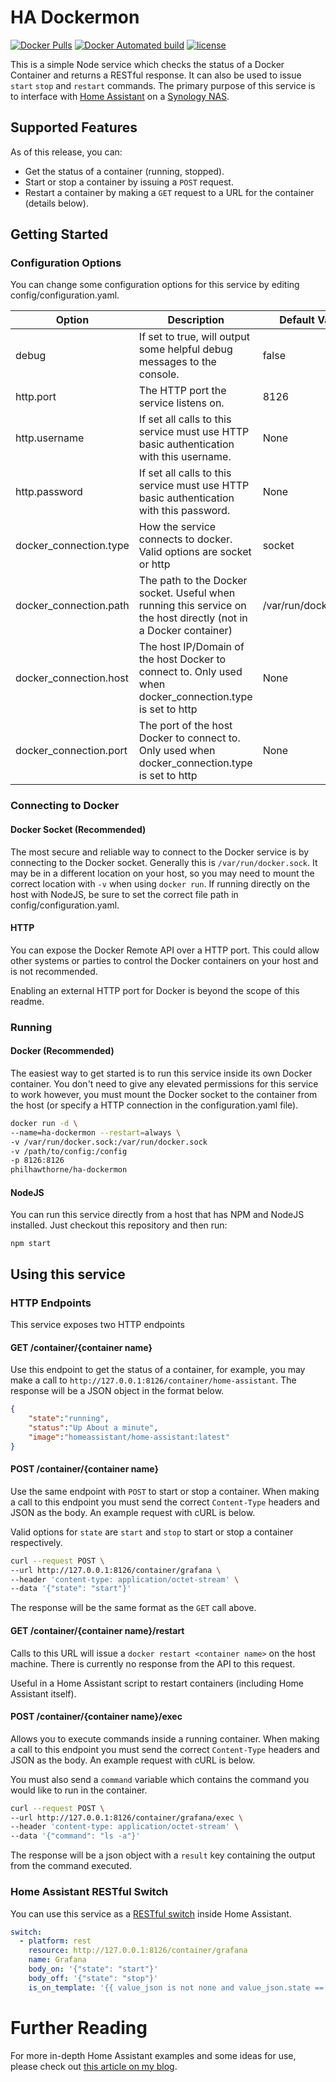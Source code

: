 HA Dockermon
============

[![Docker Pulls](https://img.shields.io/docker/pulls/philhawthorne/ha-dockermon.svg)](https://dockerhub.com/philhawthorne/ha-dockermon) [![Docker Automated build](https://img.shields.io/docker/automated/philhawthorne/ha-dockermon.svg)](https://dockerhub.com/philhawthorne/ha-dockermon) [![license](https://img.shields.io/github/license/philhawthorne/ha-dockermon.svg)](https://dockerhub.com/philhawthorne/ha-dockermon)

This is a simple Node service which checks the status of a Docker Container and returns a RESTful response. It can also be used to issue `start` `stop` and `restart` commands. The primary purpose of this service is to interface with [Home Assistant](https://home-assistant.io) on a [Synology NAS](http://amzn.to/2FAC28A).

## Supported Features
As of this release, you can:

* Get the status of a container (running, stopped).
* Start or stop a container by issuing a `POST` request.
* Restart a container by making a `GET` request to a URL for the container (details below).

## Getting Started

### Configuration Options
You can change some configuration options for this service by editing config/configuration.yaml.

| Option                 | Description                                                                                                      | Default Value        |
|------------------------|------------------------------------------------------------------------------------------------------------------|----------------------|
| debug                  | If set to true, will output some helpful debug messages to the console.                                          | false                |
| http.port              | The HTTP port the service listens on.                                                                            | 8126                 |
| http.username          | If set all calls to this service must use HTTP basic authentication with this username.                          | None                 |
| http.password          | If set all calls to this service must use HTTP basic authentication with this password.                          | None                 |
| docker_connection.type | How the service connects to docker. Valid options are socket or http                                             | socket               |
| docker_connection.path | The path to the Docker socket. Useful when running this service on the host directly (not in a Docker container) | /var/run/docker.sock |
| docker_connection.host | The host IP/Domain of the host Docker to connect to. Only used when docker_connection.type is set to http        | None                 |
| docker_connection.port | The port of the host Docker to connect to. Only used when docker_connection.type is set to http                  | None                 |

### Connecting to Docker

#### Docker Socket (Recommended)
The most secure and reliable way to connect to the Docker service is by connecting to the Docker socket. Generally this is `/var/run/docker.sock`. It may be in a different location on your host, so you may need to mount the correct location with `-v` when using `docker run`. If running directly on the host with NodeJS, be sure to set the correct file path in config/configuration.yaml.

#### HTTP
You can expose the Docker Remote API over a HTTP port. This could allow other systems or parties to control the Docker containers on your host and is not recommended.

Enabling an external HTTP port for Docker is beyond the scope of this readme.


### Running

#### Docker (Recommended)
The easiest way to get started is to run this service inside its own Docker container. You don't need to give any elevated permissions for this service to work however, you must mount the Docker socket to the container from the host (or specify a HTTP connection in the configuration.yaml file).

```bash
docker run -d \
--name=ha-dockermon --restart=always \
-v /var/run/docker.sock:/var/run/docker.sock
-v /path/to/config:/config
-p 8126:8126
philhawthorne/ha-dockermon
```

#### NodeJS
You can run this service directly from a host that has NPM and NodeJS installed. Just checkout this repository and then run:

    npm start


## Using this service

### HTTP Endpoints
This service exposes two HTTP endpoints

#### GET /container/{container name}

Use this endpoint to get the status of a container, for example, you may make a call to `http://127.0.0.1:8126/container/home-assistant`. The response will be a JSON object in the format below.

```json
{
    "state":"running",
    "status":"Up About a minute",
    "image":"homeassistant/home-assistant:latest"
}
```

#### POST /container/{container name}

Use the same endpoint with `POST` to start or stop a container. When making a call to this endpoint you must send the correct `Content-Type` headers and JSON as the body. An example request with cURL is below.

Valid options for `state` are `start` and `stop` to start or stop a container respectively.

```bash
curl --request POST \
--url http://127.0.0.1:8126/container/grafana \
--header 'content-type: application/octet-stream' \
--data '{"state": "start"}'
```

The response will be the same format as the `GET` call above.

#### GET /container/{container name}/restart

Calls to this URL will issue a `docker restart <container name>` on the host machine. There is currently no response from the API to this request.

Useful in a Home Assistant script to restart containers (including Home Assistant itself).

#### POST /container/{container name}/exec

Allows you to execute commands inside a running container. When making a call to this endpoint you must send the correct `Content-Type` headers and JSON as the body. An example request with cURL is below.

You must also send a `command` variable which contains the command you would like to run in the container.

```bash
curl --request POST \
--url http://127.0.0.1:8126/container/grafana/exec \
--header 'content-type: application/octet-stream' \
--data '{"command": "ls -a"}'
```

The response will be a json object with a `result` key containing the output from the command executed.

### Home Assistant RESTful Switch

You can use this service as a [RESTful switch](https://home-assistant.io/components/switch.rest/) inside Home Assistant.

```yaml
switch:
  - platform: rest
    resource: http://127.0.0.1:8126/container/grafana
    name: Grafana
    body_on: '{"state": "start"}'
    body_off: '{"state": "stop"}'
    is_on_template: '{{ value_json is not none and value_json.state == "running" }}'
```

# Further Reading
For more in-depth Home Assistant examples and some ideas for use, please check out [this article on my blog](https://philhawthorne.com/ha-dockermon-use-home-assistant-to-monitor-start-or-stop-docker-containers).